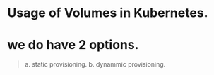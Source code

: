 # Usage of Volumes in Kubernetes.
# we do have 2 options. 
> a. static provisioning.
> b. dynammic provisioning.